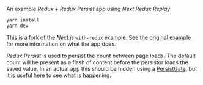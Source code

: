 An example _Redux_ + _Redux Persist_ app using _Next Redux Replay_.

```bash
yarn install
yarn dev
```

This is a fork of the _Next.js_ `with-redux` example. See [the original example](https://github.com/zeit/next.js/tree/canary/examples/with-redux) for more information on what the app does.

_Redux Persist_ is used to persist the count between page loads. The default count will be present as a flash of content before the persistor loads the saved value. In an actual app this should be hidden using a [PersistGate](https://github.com/rt2zz/redux-persist/blob/master/docs/PersistGate.md), but it is useful here to see what is happening. 